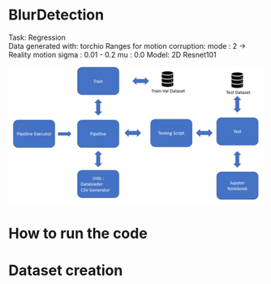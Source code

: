 # BlurDetection

Task: Regression  
Data generated with: torchio 
Ranges for motion corruption:
	mode  : 2 -> Reality motion
	sigma : 0.01 - 0.2
	mu    : 0.0
Model: 2D Resnet101


![img.png](Documentation/img.png)

# How to run the code

# Dataset creation 